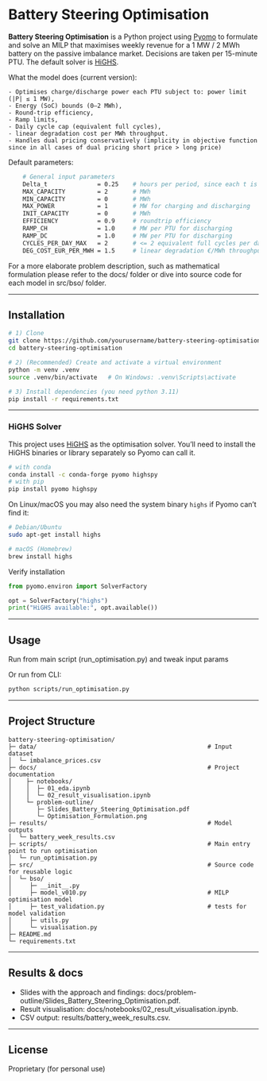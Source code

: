 # Battery Steering Optimisation

**Battery Steering Optimisation** is a Python project using [Pyomo](http://www.pyomo.org/) to formulate and solve an MILP that maximises weekly revenue for a 1 MW / 2 MWh battery on the passive imbalance market. Decisions are taken per 15-minute PTU. The default solver is [HiGHS](https://highs.dev).

What the model does (current version):

    - Optimises charge/discharge power each PTU subject to: power limit (|P| ≤ 1 MW),
    - Energy (SoC) bounds (0–2 MWh),
    - Round-trip efficiency,
    - Ramp limits,
    - Daily cycle cap (equivalent full cycles),
    - linear degradation cost per MWh throughput.
    - Handles dual pricing conservatively (implicity in objective function since in all cases of dual pricing short price > long price)


Default parameters:

```bash
    # General input parameters
    Delta_t              = 0.25    # hours per period, since each t is a PTU, used to convert power to energy
    MAX_CAPACITY         = 2       # MWh
    MIN_CAPACITY         = 0       # MWh
    MAX_POWER            = 1       # MW for charging and discharging
    INIT_CAPACITY        = 0       # MWh
    EFFICIENCY           = 0.9     # roundtrip efficiency
    RAMP_CH              = 1.0     # MW per PTU for discharging
    RAMP_DC              = 1.0     # MW per PTU for discharging
    CYCLES_PER_DAY_MAX   = 2       # <= 2 equivalent full cycles per day  
    DEG_COST_EUR_PER_MWH = 1.5     # linear degradation €/MWh throughput
```

For a more elaborate problem description, such as mathematical formulation please refer to the docs/ folder or dive into source code for each model in src/bso/ folder.

---

## Installation

```bash
# 1) Clone
git clone https://github.com/yourusername/battery-steering-optimisation.git
cd battery-steering-optimisation

# 2) (Recommended) Create and activate a virtual environment
python -m venv .venv
source .venv/bin/activate   # On Windows: .venv\Scripts\activate

# 3) Install dependencies (you need python 3.11)
pip install -r requirements.txt
```

---

### HiGHS Solver

This project uses [HiGHS](https://highs.dev) as the optimisation solver. You’ll need to install the HiGHS binaries or library separately so Pyomo can call it.

```bash
# with conda
conda install -c conda-forge pyomo highspy
# with pip
pip install pyomo highspy
```

On Linux/macOS you may also need the system binary `highs` if Pyomo can’t find it:

```bash
# Debian/Ubuntu
sudo apt-get install highs

# macOS (Homebrew)
brew install highs
 ```

Verify installation

```python
from pyomo.environ import SolverFactory

opt = SolverFactory("highs")
print("HiGHS available:", opt.available())
```

---

## Usage

Run from main script (run_optimisation.py) and tweak input params

Or run from CLI:

```bash
python scripts/run_optimisation.py
```

---

## Project Structure

```text
battery-steering-optimisation/      
├─ data/                                                # Input dataset 
│  └─ imbalance_prices.csv                
├─ docs/                                                # Project documentation
│    ├─ notebooks/                       
│    │  ├─ 01_eda.ipynb                 
│    │  └─ 02_result_visualisation.ipynb 
│    └─ problem-outline/          
│       ├─ Slides_Battery_Steering_Optimisation.pdf              
│       └─ Optimisation_Formulation.png
├─ results/                                             # Model outputs
│  └─ battery_week_results.csv
├─ scripts/                                             # Main entry point to run optimisation
│  └─ run_optimisation.py                  
├─ src/                                                 # Source code for reusable logic
│  └─ bso/                          
│     ├─ __init__.py                
│     ├─ model_v010.py                                  # MILP optimisation model   
│     ├─ test_validation.py                             # tests for model validation      
│     ├─ utils.py                           
│     └─ visualisation.py           
├─ README.md                          
└─ requirements.txt                           
```

---

## Results & docs

- Slides with the approach and findings: docs/problem-outline/Slides_Battery_Steering_Optimisation.pdf.
- Result visualisation: docs/notebooks/02_result_visualisation.ipynb.
- CSV output: results/battery_week_results.csv.

---

## License

Proprietary (for personal use)
